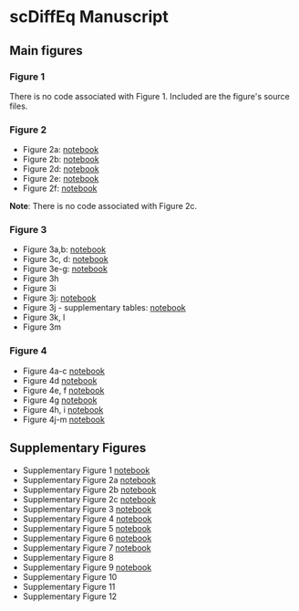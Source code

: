 # scDiffEq Manuscript

## Main figures

### Figure 1
There is no code associated with Figure 1. Included are the figure's source files.

### Figure 2

* Figure 2a: [notebook](./figure_2/notebooks/figure_2A.ipynb)
* Figure 2b: [notebook](./figure_2/notebooks/figure_2B.ipynb)
* Figure 2d: [notebook](./figure_2/notebooks/figure_2D.ipynb)
* Figure 2e: [notebook](./figure_2/notebooks/figure_2E.ipynb)
* Figure 2f: [notebook](./figure_2/notebooks/figure_2F.ipynb)

**Note**: There is no code associated with Figure 2c.

### Figure 3

* Figure 3a,b: [notebook](https://github.com/scDiffEq/scdiffeq-analyses/blob/main/manuscript/figure_3/notebooks/Figure3AB.ipynb)
* Figure 3c, d: [notebook](https://github.com/scDiffEq/scdiffeq-analyses/blob/main/manuscript/figure_3/notebooks/Figure3CD.ipynb)
* Figure 3e-g: [notebook](https://github.com/scDiffEq/scdiffeq-analyses/blob/main/manuscript/figure_3/notebooks/Figure3EFG.ipynb)
* Figure 3h
* Figure 3i
* Figure 3j: [notebook](https://github.com/scDiffEq/scdiffeq-analyses/blob/main/manuscript/figure_3/notebooks/Figure3J.ipynb)
* Figure 3j - supplementary tables: [notebook](https://github.com/scDiffEq/scdiffeq-analyses/blob/main/manuscript/figure_3/notebooks/Figure3J.make_supplementary_tables.ipynb)
* Figure 3k, l
* Figure 3m

### Figure 4

* Figure 4a-c [notebook](https://github.com/scDiffEq/scdiffeq-analyses/blob/main/manuscript/figure_4/notebooks/Figure4ABC.ipynb)
* Figure 4d [notebook](https://github.com/scDiffEq/scdiffeq-analyses/blob/main/manuscript/figure_4/notebooks/Figure4D.ipynb)
* Figure 4e, f [notebook](https://github.com/scDiffEq/scdiffeq-analyses/blob/main/manuscript/figure_4/notebooks/Figure4EF.ipynb)
* Figure 4g [notebook](https://github.com/scDiffEq/scdiffeq-analyses/blob/main/manuscript/figure_4/notebooks/Figure4G.ipynb)
* Figure 4h, i [notebook](https://github.com/scDiffEq/scdiffeq-analyses/blob/main/manuscript/figure_4/notebooks/Figure4HI.ipynb)
* Figure 4j-m [notebook](https://github.com/scDiffEq/scdiffeq-analyses/blob/main/manuscript/figure_4/notebooks/Figure4JKLM.ipynb)

## Supplementary Figures

* Supplementary Figure 1 [notebook](https://github.com/scDiffEq/scdiffeq-analyses/blob/main/manuscript/figure_s1/notebooks/FigureS1.ipynb)
* Supplementary Figure 2a [notebook](https://github.com/scDiffEq/scdiffeq-analyses/blob/main/manuscript/figure_s2/notebooks/FigureS2A.ipynb)
* Supplementary Figure 2b [notebook](https://github.com/scDiffEq/scdiffeq-analyses/blob/main/manuscript/figure_s2/notebooks/FigureS2B.ipynb)
* Supplementary Figure 2c [notebook](https://github.com/scDiffEq/scdiffeq-analyses/blob/main/manuscript/figure_s2/notebooks/FigureS2C.ipynb)
* Supplementary Figure 3 [notebook](https://github.com/scDiffEq/scdiffeq-analyses/blob/main/manuscript/figure_s3/notebooks/FigureS3.ipynb)
* Supplementary Figure 4 [notebook](https://github.com/scDiffEq/scdiffeq-analyses/blob/main/manuscript/figure_s4/notebooks/FigureS4.ipynb)
* Supplementary Figure 5 [notebook](https://github.com/scDiffEq/scdiffeq-analyses/blob/main/manuscript/figure_s5/notebooks/FigureS5.ipynb)
* Supplementary Figure 6 [notebook](https://github.com/scDiffEq/scdiffeq-analyses/blob/main/manuscript/figure_s6/notebooks/FigureS6.ipynb)
* Supplementary Figure 7 [notebook](https://github.com/scDiffEq/scdiffeq-analyses/blob/main/manuscript/figure_s7/notebooks/FigureS7.ipynb)
* Supplementary Figure 8
* Supplementary Figure 9 [notebook](https://github.com/scDiffEq/scdiffeq-analyses/blob/main/manuscript/figure_s9/notebooks/FigureS9.ipynb)
* Supplementary Figure 10
* Supplementary Figure 11
* Supplementary Figure 12
